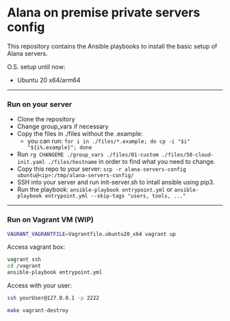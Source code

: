 # Alana on premise private servers config

This repository contains the Ansible playbooks to install the basic setup of Alana servers.

O.S. setup until now:

- Ubuntu 20 x64/arm64

---

### Run on your server

- Clone the repository
- Change group_vars if necessary
- Copy the files in ./files without the .example:
  - you can run: ```for i in ./files/*.example; do cp -i "$i" "${i%.example}"; done```
- Run ```rg CHANGEME ./group_vars ./files/01-custom ./files/50-cloud-init.yaml ./files/hostname``` in order to find what you need to change.
- Copy this repo to your server: ```scp -r alana-servers-config ubuntu@<ip>:/tmp/alana-servers-config/```
- SSH into your server and run init-server.sh to intall ansible using pip3.
- Run the playbook: ```ansible-playbook entrypoint.yml``` or ```ansible-playbook entrypoint.yml --skip-tags "users, tools, ..."```

---

### Run on Vagrant VM (WIP)

```sh
VAGRANT_VAGRANTFILE=Vagrantfile.ubuntu20_x64 vagrant up
```

Access vagrant box:

```sh
vagrant ssh
cd /vagrant
ansible-playbook entrypoint.yml
```

Access with your user:

```sh
ssh yourUser@127.0.0.1 -p 2222
```

```sh
make vagrant-destroy
```


